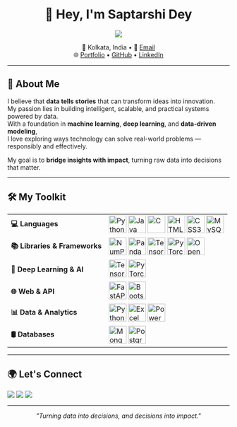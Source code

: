 
<h1 align="center">👋 Hey, I'm Saptarshi Dey</h1>

<p align="center">
  <img src="https://readme-typing-svg.herokuapp.com?font=Fira+Code&size=22&pause=1000&center=true&vCenter=true&width=600&lines=👩‍💻+Data+Analyst;🤖+Machine+Learning+Explorer;📊+Storyteller+through+Data" />
</p>


<p align="center">
  <!-- <strong>Data Analyst | Machine Learning Explorer | Storyteller through Data</strong><br/> -->
  📍 Kolkata, India • 📧 <a href="mailto:saptarshidey2120@gmail.com">Email</a><br/>
  🌐 <a href="https://saptarshi123.netlify.app">Portfolio</a> • 
  <a href="https://github.com/Saptarshi2120">GitHub</a> • 
  <a href="https://linkedin.com/in/saptarshi2120">LinkedIn</a>
</p>

---

## 🧠 About Me

I believe that <strong>data tells stories</strong> that can transform ideas into innovation.  
My passion lies in building intelligent, scalable, and practical systems powered by data.  
With a foundation in <strong>machine learning</strong>, <strong>deep learning</strong>, and <strong>data-driven modeling</strong>,  
I love exploring ways technology can solve real-world problems — responsibly and effectively.

My goal is to <strong>bridge insights with impact</strong>, turning raw data into decisions that matter.

---

## 🛠️ My Toolkit

<table>
  <tr>
    <td><strong>💻 Languages</strong></td>
    <td>
      <img src="https://cdn.jsdelivr.net/gh/devicons/devicon/icons/python/python-original.svg" width="40" title="Python"/>
      <img src="https://cdn.jsdelivr.net/gh/devicons/devicon/icons/java/java-original.svg" width="40" title="Java"/>
      <img src="https://cdn.jsdelivr.net/gh/devicons/devicon/icons/c/c-original.svg" width="40" title="C"/>
      <img src="https://cdn.jsdelivr.net/gh/devicons/devicon/icons/html5/html5-original.svg" width="40" title="HTML5"/>
      <img src="https://cdn.jsdelivr.net/gh/devicons/devicon/icons/css3/css3-original.svg" width="40" title="CSS3"/>
      <img src="https://cdn.jsdelivr.net/gh/devicons/devicon/icons/mysql/mysql-original.svg" width="40" title="MySQL"/>
    </td>
  </tr>
  <tr>
    <td><strong>📚 Libraries & Frameworks</strong></td>
    <td>
      <img src="https://cdn.jsdelivr.net/gh/devicons/devicon/icons/numpy/numpy-original.svg" width="40" title="NumPy"/>
      <img src="https://cdn.jsdelivr.net/gh/devicons/devicon/icons/pandas/pandas-original.svg" width="40" title="Pandas"/>
      <img src="https://cdn.jsdelivr.net/gh/devicons/devicon/icons/tensorflow/tensorflow-original.svg" width="40" title="TensorFlow"/>
      <img src="https://cdn.jsdelivr.net/gh/devicons/devicon/icons/pytorch/pytorch-original.svg" width="40" title="PyTorch"/>
      <img src="https://cdn.jsdelivr.net/gh/devicons/devicon/icons/opencv/opencv-original.svg" width="40" title="OpenCV"/>
    </td>
  </tr>
  <tr>
    <td><strong>🧠 Deep Learning & AI</strong></td>
    <td>
      <img src="https://cdn.jsdelivr.net/gh/devicons/devicon/icons/tensorflow/tensorflow-original.svg" width="40" title="TensorFlow"/>
      <img src="https://cdn.jsdelivr.net/gh/devicons/devicon/icons/pytorch/pytorch-original.svg" width="40" title="PyTorch"/>
    </td>
  </tr>
  <tr>
    <td><strong>🌐 Web & API</strong></td>
    <td>
      <img src="https://img.icons8.com/external-tal-revivo-color-tal-revivo/48/null/external-fastapi-a-modern-web-framework-for-building-apis-with-python-logo-color-tal-revivo.png" width="40" title="FastAPI"/>
      <img src="https://cdn.jsdelivr.net/gh/devicons/devicon/icons/bootstrap/bootstrap-original.svg" width="40" title="Bootstrap"/>
    </td>
  </tr>
  <tr>
    <td><strong>📊 Data & Analytics</strong></td>
    <td>
      <img src="https://cdn.jsdelivr.net/gh/devicons/devicon/icons/python/python-original.svg" width="40" title="Python"/>
      <img src="https://img.icons8.com/color/48/microsoft-excel-2019--v1.png" width="40" title="Excel"/>
      <img src="https://img.icons8.com/color/48/power-bi.png" width="40" title="Power BI"/>
    </td>
  </tr>
  <tr>
    <td><strong>🛢️ Databases</strong></td>
    <td>
      <img src="https://cdn.jsdelivr.net/gh/devicons/devicon/icons/mongodb/mongodb-original.svg" width="40" title="MongoDB"/>
      <img src="https://cdn.jsdelivr.net/gh/devicons/devicon/icons/postgresql/postgresql-original.svg" width="40" title="PostgreSQL"/>
    </td>
  </tr>
</table>

---

## 🌍 Let's Connect

<p>
  <a href="https://linkedin.com/in/saptarshi2120"><img src="https://img.shields.io/badge/LinkedIn-blue?style=for-the-badge&logo=linkedin" /></a>
  <a href="https://saptarshi123.netlify.app"><img src="https://img.shields.io/badge/Portfolio-website-blueviolet?style=for-the-badge&logo=google-chrome" /></a>
  <a href="mailto:saptarshidey2120@gmail.com"><img src="https://img.shields.io/badge/Email-D14836?style=for-the-badge&logo=gmail&logoColor=white" /></a>
</p>

---

<p align="center"><em>"Turning data into decisions, and decisions into impact."</em></p>
